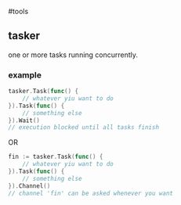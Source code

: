 #tools

## tasker
one or more tasks running concurrently.
### example
```go
tasker.Task(func() {
	// whatever yiu want to do
}).Task(func() {
	// something else
}).Wait()
// execution blocked until all tasks finish
```
OR
```go
fin := tasker.Task(func() {
	// whatever yiu want to do
}).Task(func() {
	// something else
}).Channel()
// channel 'fin' can be asked whenever you want
```


